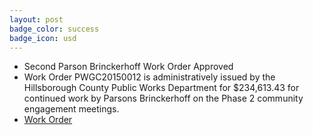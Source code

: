 ```yaml
---
layout: post
badge_color: success
badge_icon: usd
---
```


* Second Parson Brinckerhoff Work Order Approved 
* Work Order PWGC20150012 is administratively issued by the Hillsborough County Public Works Department for $234,613.43 for continued work by Parsons Brinckerhoff on the Phase 2 community engagement meetings.
* [Work Order](http://www.hillsboroughcounty.org/DocumentCenter/View/16762  )
